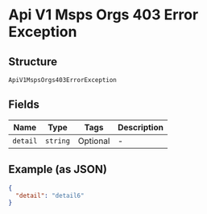 
# Api V1 Msps Orgs 403 Error Exception

## Structure

`ApiV1MspsOrgs403ErrorException`

## Fields

| Name | Type | Tags | Description |
|  --- | --- | --- | --- |
| `detail` | `string` | Optional | - |

## Example (as JSON)

```json
{
  "detail": "detail6"
}
```

